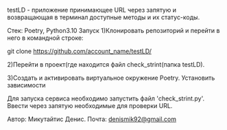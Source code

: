 testLD - приложение принимающее URL через запятую и возвращающая в терминал доступные методы и их статус-коды.

Стек: Poetry, Python3.10
Запуск
1)Клонировать репозиторий и перейти в него в командной строке:

git clone https://github.com/account_name/testLD/

2)Перейти в проект(где находится файл check_strint(папка testLD).

3)Cоздать и активировать виртуальное окружение Poetry. Установить зависимости

Для запуска сервиса необходимо запустить файл 'check_strint.py'.
Ввести через запятую необходимые для проверки URL.



Автор: Микутайтис Денис. Почта: denismik92@gmail.com
